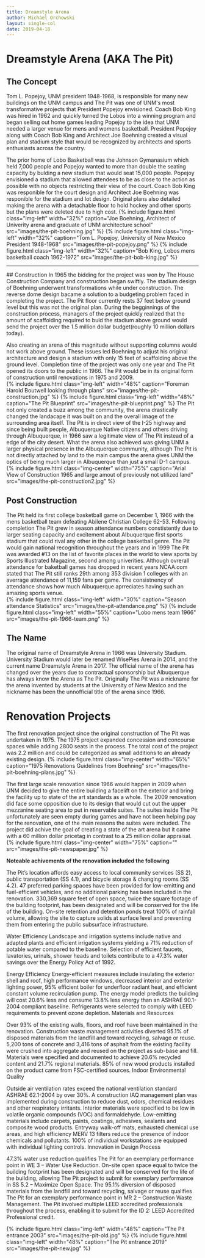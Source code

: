 ```yaml
---
title: Dreamstyle Arena
author: Michael Orchowski
layout: single-col
date: 2019-04-18
---
```



# Dreamstyle Arena (AKA The Pit)
## The Concept
Tom L. Popejoy, UNM president 1948-1968, is responsible for many new buildings on the UNM campus and The Pit was one of UNM's most transformative projects that President Popejoy envisioned. Coach Bob King was hired in 1962 and quickly turned the Lobos into a winning program and began selling out home games leading Popejoy to the idea that UNM needed a larger venue for mens and womens basketball.  President Popejoy along with Coach Bob King and Architect Joe Boehning created a visual plan and stadium style that would be recognized by architects and sports enthusiasts across the country. 

The prior home of Lobo Basketball was the Johnson Gymanasium which held 7,000 people and Popejoy wanted to more than double the seating capacity by bulding a new stadium that would seat 15,000 people.  Popejoy envisioned a stadium that allowed attendees to be as close to the action as possible with no objects restricting their view of the court.  Coach Bob King was responible for the court design and Architect Joe Boehning was responible for the stadium and lot design. Original plans also detailed making the arena with a detachable floor to hold hockey and other sports but the plans were deleted due to high cost. 
{% include figure.html class="img-left" width="32%" caption="Joe Boehning, Architect of Univerity arena and graduate of UNM architecture school" src="images/the-pit-boehning.jpg" %}
{% include figure.html class="img-left" width="32%" caption="Tom L. Popejoy, University of New Mexico President 1948-1968" src="images/the-pit-popejoy.png" %}
{% include figure.html class="img-left" width="32%" caption="Bob King, Lobos mens basketball coach 1962-1972" src="images/the-pit-bob-king.jpg" %}
<hr>
## Construction
In 1965 the bidding for the project was won by The House Construction Company and construction began swiftly. The stadium design of Boehning underwent transformations while under construction.  The reverse dome design bacame a solution to a budgeting problem faced in completing the project. The Pit floor currently rests 37 feet below ground level but this was not the original plan. During the begginnings of the construction process, managers of the project quickly realized that the amount of scaffolding required to buld the stadium above ground would send the project over the 1.5 million dollar budget(roughly 10 million dollars today).

Also creating an arena of this magnitude without supporting columns would not work above ground.  These issues led Boehning to adjust his original architecture and design a stadium with only 15 feet of scaffolding above the ground level. Completion time of the project was only one year and The Pit opened its doors to the public in 1966. The Pit would be in its original form of construction until renovations in 1975 and 2009.  
{% include figure.html class="img-left" width="48%" caption="Foreman Harold Boutwell looking through plans" src="images/the-pit-construction.jpg" %}
{% include figure.html class="img-left" width="48%" caption="The Pit Blueprint" src="images/the-pit-blueprint.png" %}
The Pit not only created a buzz among the community, the arena drastically changed the landacape it was built on and the overall image of the surrounding area itself. The Pit is in direct view of the I-25 highway and since being built people, Albuquerque Native citizens and others driving through Albuquerque, in 1966 saw a legitimate view of The Pit instead of a edge of the city desert.  What the arena also achieved was giving UNM a larger physical presence in the Albuquerque community, although The Pit is not directly attached by land to the main campus the arena gives UNM the optics of being much larger in Albuquerque than just a small D-1 campus.
{% include figure.html class="img-center" width="75%" caption="Arial View of Construction 1965 and large amout of previously not utilized land" src="images/the-pit-construction2.jpg" %}


## Post Construction
The Pit held its first college basketball game on December 1, 1966 with the mens basketball team defeating Abilene Christian College 62-53. Following completion The Pit grew in season attendance numbers constistently due to larger seating capacity and excitement about Albuquerque first sports stadium that could rival any other in the college basketball genre. The Pit would gain national recognition throughout the years and in 1999 The Pit was awarded #13 on the list of favorite places in the world to view sports by Sports Illustrated Magazine, second among univerities.  Although ovrerall attendance for baketball games has dropped in recent years NCAA.com stated that The Pit still ranks 29th among 353 division 1 colleges with an averrage attendance of 11,159 fans per game.  The consistnency of attendance shows how much Albuquerque aprreciates having such an amazing sports venue.      
{% include figure.html class="img-left" width="30%" caption="Season attendance Statistics" src="images/the-pit-attendance.png" %}
{% include figure.html class="img-left" width="55%" caption="Lobo mens team 1966" src="images/the-pit-1966-team.png" %}



## The Name
The original name of Dreamstyle Arena in 1966 was University Stadium. University Stadium would later be renamed WisePies Arena in 2014, and the current name Dreamstyle Arena in 2017.  The official name of the arena has changed over the years due to contractual sponsorship but Albuquerque has always know the Arena as The Pit. Originally The Pit was a nickname for the arena invented by students at the University of New Mexico and the nickname has been the unnofficial title of the arena since 1966.
# Renovation Projects
The first renovation project since the original construction of The Pit was undertaken in 1975.  The 1975 project expanded concession and concourse spaces while adding 2800 seats in the process.  The total cost of the project was 2.2 million and could be categorized as small additions to an already existing design.
{% include figure.html class="img-center" width="65%" caption="1975 Renovations Guidelines from Boehning" src="images/the-pit-boehning-plans.jpg" %}

The first large scale renovation since 1966 would happen in 2009 when UNM decided to give the entire building a facelift on the exterior and bring the facility up to state of the art standards as a whole.  The 2009 renovation did face some opposition due to its design that would cut out the upper mezzanine seating area to put in reservable suites.  The suites inside The Pit unfortunately are seen empty during games and have not been helping pay for the renovation, one of the main reasons the suites were included. The project did achive the goal of creating a state of the art arena but it came with a 60 million dollar pricetag in contrast to a 25 million dollar appraisal.
{% include figure.html class="img-center" width="75%" caption="" src="images/the-pit-newspaper.jpg" %}


**Noteable achivements of the renovation included the following**


The Pit’s location affords easy access to local community services (SS 2), public transportation (SS 4.1), and bicycle storage & changing rooms (SS 4.2).
47 preferred parking spaces have been provided for low-emitting and fuel-efficient vehicles, and no additional parking has been included in the renovation.
330,369 square feet of open space, twice the square footage of the building footprint, has been designated and will be conserved for the life of the building.
On-site retention and detention ponds treat 100% of rainfall volume, allowing the site to capture solids at surface level and preventing them from entering the public subsurface infrastructure.

Water Efficiency
Landscape and irrigation systems include native and adapted plants and efficient irrigation systems yielding a 71% reduction of potable water compared to the baseline.
Selection of efficient faucets, lavatories, urinals, shower heads and toilets contribute to a 47.3% water savings over the Energy Policy Act of 1992.

Energy Efficiency
Energy-efficient measures include insulating the exterior shell and roof, high performance windows, decreased interior and exterior lighting power, 95% efficient boiler for underfloor radiant heat, and efficient constant volume recirculation pump.
The energy model predicts the building will cost 20.6% less and consume 13.8% less energy than an ASHRAE 90.1-2004 compliant baseline.
Refrigerants were selected to comply with LEED requirements to prevent ozone depletion.
Materials and Resources

Over 93% of the existing walls, floors, and roof have been maintained in the renovation.
Construction waste management activities diverted 95.1% of disposed materials from the landfill and toward recycling, salvage or reuse.
5,200 tons of concrete and 3,416 tons of asphalt from the existing facility were crushed into aggregate and reused on the project as sub-base and fill.
Materials were specified and documented to achieve 20.6% recycled content and 21.7% regional materials.
85% of new wood products installed on the product came from FSC-certified sources.
Indoor Environmental Quality

Outside air ventilation rates exceed the national ventilation standard ASHRAE 62.1-2004 by over 30%.
A construction IAQ management plan was implemented during construction to reduce dust, odors, chemical residues and other respiratory irritants.
Interior materials were specified to be low in volatile organic compounds (VOC) and formaldehyde. Low-emitting materials include carpets, paints, coatings, adhesives, sealants and composite wood products.
Entryway walk-off mats, exhausted chemical use areas, and high efficiency MERV 13 filters reduce the presence of indoor chemicals and pollutants.
100% of individual workstations are equipped with individual lighting controls.
Innovation in Design Process

47.3% water use reduction qualifies The Pit for an exemplary performance point in WE 3 – Water Use Reduction.
On-site open space equal to twice the building footprint has been designated and will be conserved for the life of the building, allowing The Pit project to submit for exemplary performance in SS 5.2 – Maximize Open Space.
The 95.1% diversion of disposed materials from the landfill and toward recycling, salvage or reuse qualifies The Pit for an exemplary performance point in MR 2 – Construction Waste Management.
The Pit involved multiple LEED accredited professionals throughout the process, enabling it to submit for the ID 2: LEED Accredited Professional credit.

{% include figure.html class="img-left" width="48%" caption="The Pit entrance 2003" src="images/the-pit-old.jpg" %}
{% include figure.html class="img-left" width="48%" caption="The Pit entrance 2019" src="images/the-pit-new.jpg" %}




